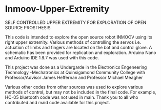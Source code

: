 # Inmoov-Upper-Extremity
SELF CONTROLLED UPPER EXTREMITY FOR EXPLORATION OF OPEN SOURCE PROSTHESIS 

This code is intended to explore the open source robot INMOOV using its right upper extremity.
Various methods of controlling the servos i.e. actuation of limbs and fingers are located 
on the bot and control glove. A schematic has been provided for replication and exploration. 
Arduino Nano and Arduino IDE 1.8.7 was used with this code.

This project was done as a Undergarde in the Electronics Engeneering Technology -Mechatronics at Quinsigamond Community College
with Professor/Advisor James Heffernan and Professor Michael Meagher

Various other codes from other sources was used to explore various methods of control, 
but may not be included in the final code. For example, HC-05 bluetooth code was not used in main.
Thank you to all who contributed and maid code available for this project.
